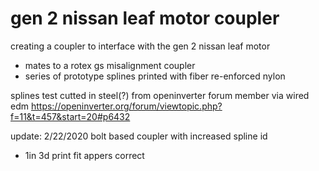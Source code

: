 # gen 2 nissan leaf motor coupler

creating a coupler to interface with the gen 2 nissan leaf motor
- mates to a rotex gs misalignment coupler 
- series of prototype splines printed with fiber re-enforced nylon

splines test cutted in steel(?) from openinverter forum member via wired edm 
https://openinverter.org/forum/viewtopic.php?f=11&t=457&start=20#p6432

update: 2/22/2020 bolt based coupler with increased spline id
- 1in 3d print fit appers correct
